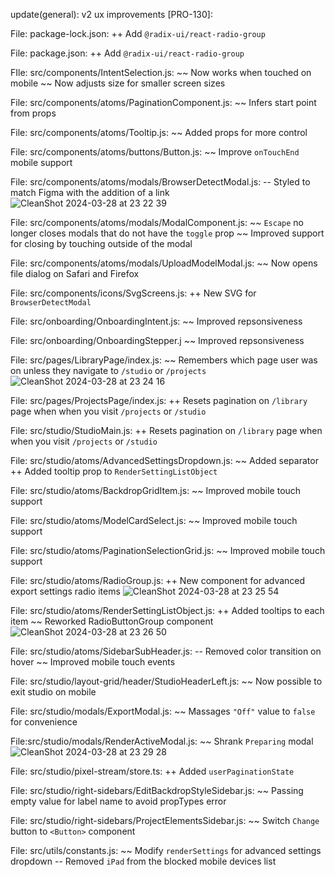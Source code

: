 update(general): v2 ux improvements [PRO-130]:

File: package-lock.json:
++ Add `@radix-ui/react-radio-group`

File: package.json:
++ Add `@radix-ui/react-radio-group`


FIle: src/components/IntentSelection.js:
~~ Now works when touched on mobile
~~ Now adjusts size for smaller screen sizes

File: src/components/atoms/PaginationComponent.js:
~~ Infers start point from props

File: src/components/atoms/Tooltip.js:
~~ Added props for more control

File: src/components/atoms/buttons/Button.js:
~~ Improve `onTouchEnd` mobile support

File: src/components/atoms/modals/BrowserDetectModal.js:
-- Styled to match Figma with the addition of a link
![CleanShot 2024-03-28 at 23 22 39](https://github.com/Glossi/glossi-web/assets/19928793/77945550-5d7b-467f-82be-22adaa9014c5)


File: src/components/atoms/modals/ModalComponent.js:
~~ `Escape` no longer closes modals that do not have the `toggle` prop
~~ Improved support for closing by touching outside of the modal

File: src/components/atoms/modals/UploadModelModal.js:
~~ Now opens file dialog on Safari and Firefox

File: src/components/icons/SvgScreens.js:
++ New SVG for `BrowserDetectModal`

File: src/onboarding/OnboardingIntent.js:
~~ Improved repsonsiveness

File: src/onboarding/OnboardingStepper.j
~~ Improved repsonsiveness

File: src/pages/LibraryPage/index.js:
~~ Remembers which page user was on unless they navigate to `/studio` or `/projects`
![CleanShot 2024-03-28 at 23 24 16](https://github.com/Glossi/glossi-web/assets/19928793/593e2b4c-2bd1-4de5-9528-461232580eec)


File: src/pages/ProjectsPage/index.js:
++ Resets pagination on `/library` page when when you visit `/projects` or `/studio`

File: src/studio/StudioMain.js:
++ Resets pagination on `/library` page when when you visit `/projects` or `/studio`

File: src/studio/atoms/AdvancedSettingsDropdown.js:
~~ Added separator
++ Added tooltip prop to `RenderSettingListObject`

File: src/studio/atoms/BackdropGridItem.js:
~~ Improved mobile touch support

File: src/studio/atoms/ModelCardSelect.js:
~~ Improved mobile touch support

File: src/studio/atoms/PaginationSelectionGrid.js:
~~ Improved mobile touch support

File: src/studio/atoms/RadioGroup.js:
++ New component for advanced export settings radio items
![CleanShot 2024-03-28 at 23 25 54](https://github.com/Glossi/glossi-web/assets/19928793/cfeab7f3-7ee7-43a3-abf1-1a4adc0ded7b)


File: src/studio/atoms/RenderSettingListObject.js:
++ Added tooltips to each item
~~ Reworked RadioButtonGroup component
![CleanShot 2024-03-28 at 23 26 50](https://github.com/Glossi/glossi-web/assets/19928793/34bb6609-aff1-49a5-be2d-1a56a3e6559c)


File: src/studio/atoms/SidebarSubHeader.js:
-- Removed color transition on hover
~~ Improved mobile touch events

File: src/studio/layout-grid/header/StudioHeaderLeft.js:
~~ Now possible to exit studio on mobile

File: src/studio/modals/ExportModal.js:
~~ Massages `"Off"` value to `false` for convenience

File:src/studio/modals/RenderActiveModal.js:
~~ Shrank `Preparing` modal
![CleanShot 2024-03-28 at 23 29 28](https://github.com/Glossi/glossi-web/assets/19928793/e7426c17-88d7-4f71-a0e5-f9745a84da96)


File: src/studio/pixel-stream/store.ts:
++ Added `userPaginationState`

File: src/studio/right-sidebars/EditBackdropStyleSidebar.js:
~~ Passing empty value for label name to avoid propTypes error

File: src/studio/right-sidebars/ProjectElementsSidebar.js:
~~ Switch `Change` button to `<Button>` component

File: src/utils/constants.js:
~~ Modify `renderSettings` for advanced settings dropdown
-- Removed `iPad` from the blocked mobile devices list